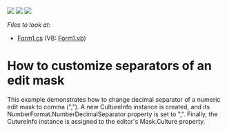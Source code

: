 <!-- default badges list -->
![](https://img.shields.io/endpoint?url=https://codecentral.devexpress.com/api/v1/VersionRange/128620426/14.1.3%2B)
[![](https://img.shields.io/badge/Open_in_DevExpress_Support_Center-FF7200?style=flat-square&logo=DevExpress&logoColor=white)](https://supportcenter.devexpress.com/ticket/details/E487)
[![](https://img.shields.io/badge/📖_How_to_use_DevExpress_Examples-e9f6fc?style=flat-square)](https://docs.devexpress.com/GeneralInformation/403183)
<!-- default badges end -->
<!-- default file list -->
*Files to look at*:

* [Form1.cs](./CS/CustomCulture/Form1.cs) (VB: [Form1.vb](./VB/CustomCulture/Form1.vb))
<!-- default file list end -->
# How to customize separators of an edit mask


<p>This example demonstrates how to change decimal separator of a numeric edit mask to comma (","). A new CultureInfo instance is created, and its NumberFormat.NumberDecimalSeparator property is set to ",". Finally, the CutureInfo instance is assigned to the editor's Mask.Culture property.</p>

<br/>


